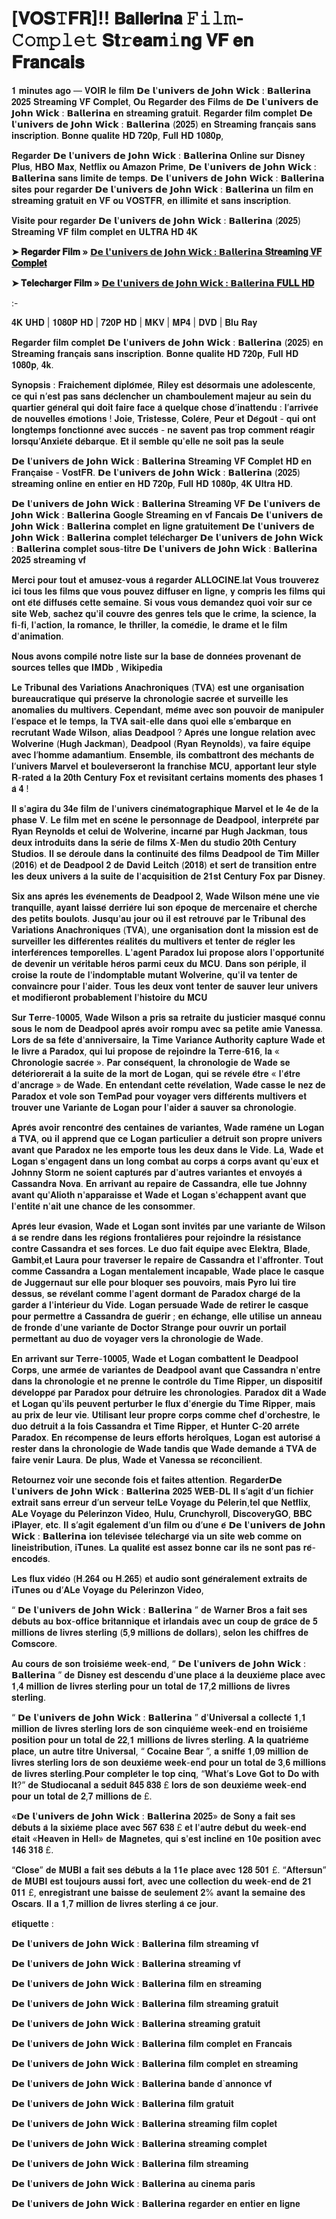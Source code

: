 # [𝐕𝐎𝐒𝚃𝐅𝐑]!! 𝗕𝗮𝗹𝗹𝗲𝗿𝗶𝗻𝗮 𝙵𝚒𝚕𝚖-𝙲𝚘𝚖𝚙𝚕𝚎𝚝 𝐒𝐭𝚛𝐞𝐚𝐦𝚒𝐧𝐠 𝐕𝐅 𝐞𝐧 𝐅𝐫𝐚𝐧𝐜𝐚𝐢𝐬

𝟏 𝐦𝐢𝐧𝐮𝐭𝐞𝐬 𝐚𝐠𝐨 — 𝐕𝐎𝐈𝐑 𝐥𝐞 𝐟𝐢𝐥𝐦 𝗗𝗲 𝗹'𝘂𝗻𝗶𝘃𝗲𝗿𝘀 𝗱𝗲 𝗝𝗼𝗵𝗻 𝗪𝗶𝗰𝗸 : 𝗕𝗮𝗹𝗹𝗲𝗿𝗶𝗻𝗮 𝟐𝟎𝟐𝟓 𝐒𝐭𝐫𝐞𝐚𝐦𝐢𝐧𝐠 𝐕𝐅 𝐂𝐨𝐦𝐩𝐥𝐞𝐭, 𝐎𝐮 𝐑𝐞𝐠𝐚𝐫𝐝𝐞𝐫 𝐝𝐞𝐬 𝐅𝐢𝐥𝐦𝐬 𝐝𝐞 𝗗𝗲 𝗹'𝘂𝗻𝗶𝘃𝗲𝗿𝘀 𝗱𝗲 𝗝𝗼𝗵𝗻 𝗪𝗶𝗰𝗸 : 𝗕𝗮𝗹𝗹𝗲𝗿𝗶𝗻𝗮 𝐞𝐧 𝐬𝐭𝐫𝐞𝐚𝐦𝐢𝐧𝐠 𝐠𝐫𝐚𝐭𝐮𝐢𝐭. 𝐑𝐞𝐠𝐚𝐫𝐝𝐞𝐫 𝐟𝐢𝐥𝐦 𝐜𝐨𝐦𝐩𝐥𝐞𝐭 𝗗𝗲 𝗹'𝘂𝗻𝗶𝘃𝗲𝗿𝘀 𝗱𝗲 𝗝𝗼𝗵𝗻 𝗪𝗶𝗰𝗸 : 𝗕𝗮𝗹𝗹𝗲𝗿𝗶𝗻𝗮 (𝟐𝟎𝟐𝟓) 𝐞𝐧 𝐒𝐭𝐫𝐞𝐚𝐦𝐢𝐧𝐠 𝐟𝐫𝐚𝐧𝐜̧𝐚𝐢𝐬 𝐬𝐚𝐧𝐬 𝐢𝐧𝐬𝐜𝐫𝐢𝐩𝐭𝐢𝐨𝐧. 𝐁𝐨𝐧𝐧𝐞 𝐪𝐮𝐚𝐥𝐢𝐭𝐞 𝐇𝐃 𝟕𝟐𝟎𝐩, 𝐅𝐮𝐥𝐥 𝐇𝐃 𝟏𝟎𝟖𝟎𝐩,

𝐑𝐞𝐠𝐚𝐫𝐝𝐞𝐫 𝗗𝗲 𝗹'𝘂𝗻𝗶𝘃𝗲𝗿𝘀 𝗱𝗲 𝗝𝗼𝗵𝗻 𝗪𝗶𝗰𝗸 : 𝗕𝗮𝗹𝗹𝗲𝗿𝗶𝗻𝗮 𝐎𝐧𝐥𝐢𝐧𝐞 𝐬𝐮𝐫 𝐃𝐢𝐬𝐧𝐞𝐲 𝐏𝐥𝐮𝐬, 𝐇𝐁𝐎 𝐌𝐚𝐱, 𝐍𝐞𝐭𝐟𝐥𝐢𝐱 𝐨𝐮 𝐀𝐦𝐚𝐳𝐨𝐧 𝐏𝐫𝐢𝐦𝐞, 𝗗𝗲 𝗹'𝘂𝗻𝗶𝘃𝗲𝗿𝘀 𝗱𝗲 𝗝𝗼𝗵𝗻 𝗪𝗶𝗰𝗸 : 𝗕𝗮𝗹𝗹𝗲𝗿𝗶𝗻𝗮 𝐬𝐚𝐧𝐬 𝐥𝐢𝐦𝐢𝐭𝐞 𝐝𝐞 𝐭𝐞𝐦𝐩𝐬. 𝗗𝗲 𝗹'𝘂𝗻𝗶𝘃𝗲𝗿𝘀 𝗱𝗲 𝗝𝗼𝗵𝗻 𝗪𝗶𝗰𝗸 : 𝗕𝗮𝗹𝗹𝗲𝗿𝗶𝗻𝗮 𝐬𝐢𝐭𝐞𝐬 𝐩𝐨𝐮𝐫 𝐫𝐞𝐠𝐚𝐫𝐝𝐞𝐫 𝗗𝗲 𝗹'𝘂𝗻𝗶𝘃𝗲𝗿𝘀 𝗱𝗲 𝗝𝗼𝗵𝗻 𝗪𝗶𝗰𝗸 : 𝗕𝗮𝗹𝗹𝗲𝗿𝗶𝗻𝗮 𝐮𝐧 𝐟𝐢𝐥𝐦 𝐞𝐧 𝐬𝐭𝐫𝐞𝐚𝐦𝐢𝐧𝐠 𝐠𝐫𝐚𝐭𝐮𝐢𝐭 𝐞𝐧 𝐕𝐅 𝐨𝐮 𝐕𝐎𝐒𝐓𝐅𝐑, 𝐞𝐧 𝐢𝐥𝐥𝐢𝐦𝐢𝐭𝐞́ 𝐞𝐭 𝐬𝐚𝐧𝐬 𝐢𝐧𝐬𝐜𝐫𝐢𝐩𝐭𝐢𝐨𝐧.

𝐕𝐢𝐬𝐢𝐭𝐞 𝐩𝐨𝐮𝐫 𝐫𝐞𝐠𝐚𝐫𝐝𝐞𝐫 𝗗𝗲 𝗹'𝘂𝗻𝗶𝘃𝗲𝗿𝘀 𝗱𝗲 𝗝𝗼𝗵𝗻 𝗪𝗶𝗰𝗸 : 𝗕𝗮𝗹𝗹𝗲𝗿𝗶𝗻𝗮 (𝟐𝟎𝟐𝟓) 𝐒𝐭𝐫𝐞𝐚𝐦𝐢𝐧𝐠 𝐕𝐅 𝐟𝐢𝐥𝐦 𝐜𝐨𝐦𝐩𝐥𝐞𝐭 𝐞𝐧 𝐔𝐋𝐓𝐑𝐀 𝐇𝐃 𝟒𝐊

**➤ 𝐑𝐞𝐠𝐚𝐫𝐝𝐞𝐫 𝐅𝐢𝐥𝐦 » [𝗗𝗲 𝗹'𝘂𝗻𝗶𝘃𝗲𝗿𝘀 𝗱𝗲 𝗝𝗼𝗵𝗻 𝗪𝗶𝗰𝗸 : 𝗕𝗮𝗹𝗹𝗲𝗿𝗶𝗻𝗮 𝐒𝐭𝐫𝐞𝐚𝐦𝐢𝐧𝐠 𝐕𝐅 𝐂𝐨𝐦𝐩𝐥𝐞𝐭](https://t.co/le2ZtlqHcD)**

**➤ 𝐓𝐞𝐥𝐞𝐜𝐡𝐚𝐫𝐠𝐞𝐫 𝐅𝐢𝐥𝐦 » [𝗗𝗲 𝗹'𝘂𝗻𝗶𝘃𝗲𝗿𝘀 𝗱𝗲 𝗝𝗼𝗵𝗻 𝗪𝗶𝗰𝗸 : 𝗕𝗮𝗹𝗹𝗲𝗿𝗶𝗻𝗮 𝐅𝐔𝐋𝐋 𝐇𝐃](https://t.co/le2ZtlqHcD)**

:-

𝟒𝐊 𝐔𝐇𝐃 | 𝟏𝟎𝟖𝟎𝐏 𝐇𝐃 | 𝟕𝟐𝟎𝐏 𝐇𝐃 | 𝐌𝐊𝐕 | 𝐌𝐏𝟒 | 𝐃𝐕𝐃 | 𝐁𝐥𝐮 𝐑𝐚𝐲

𝐑𝐞𝐠𝐚𝐫𝐝𝐞𝐫 𝐟𝐢𝐥𝐦 𝐜𝐨𝐦𝐩𝐥𝐞𝐭 𝗗𝗲 𝗹'𝘂𝗻𝗶𝘃𝗲𝗿𝘀 𝗱𝗲 𝗝𝗼𝗵𝗻 𝗪𝗶𝗰𝗸 : 𝗕𝗮𝗹𝗹𝗲𝗿𝗶𝗻𝗮 (𝟐𝟎𝟐𝟓) 𝐞𝐧 𝐒𝐭𝐫𝐞𝐚𝐦𝐢𝐧𝐠 𝐟𝐫𝐚𝐧𝐜̧𝐚𝐢𝐬 𝐬𝐚𝐧𝐬 𝐢𝐧𝐬𝐜𝐫𝐢𝐩𝐭𝐢𝐨𝐧. 𝐁𝐨𝐧𝐧𝐞 𝐪𝐮𝐚𝐥𝐢𝐭𝐞 𝐇𝐃 𝟕𝟐𝟎𝐩, 𝐅𝐮𝐥𝐥 𝐇𝐃 𝟏𝟎𝟖𝟎𝐩, 𝟒𝐤.

𝐒𝐲𝐧𝐨𝐩𝐬𝐢𝐬 : 𝐅𝐫𝐚𝐢𝐜𝐡𝐞𝐦𝐞𝐧𝐭 𝐝𝐢𝐩𝐥𝐨̂𝐦𝐞́𝐞, 𝐑𝐢𝐥𝐞𝐲 𝐞𝐬𝐭 𝐝𝐞́𝐬𝐨𝐫𝐦𝐚𝐢𝐬 𝐮𝐧𝐞 𝐚𝐝𝐨𝐥𝐞𝐬𝐜𝐞𝐧𝐭𝐞, 𝐜𝐞 𝐪𝐮𝐢 𝐧’𝐞𝐬𝐭 𝐩𝐚𝐬 𝐬𝐚𝐧𝐬 𝐝𝐞́𝐜𝐥𝐞𝐧𝐜𝐡𝐞𝐫 𝐮𝐧 𝐜𝐡𝐚𝐦𝐛𝐨𝐮𝐥𝐞𝐦𝐞𝐧𝐭 𝐦𝐚𝐣𝐞𝐮𝐫 𝐚𝐮 𝐬𝐞𝐢𝐧 𝐝𝐮 𝐪𝐮𝐚𝐫𝐭𝐢𝐞𝐫 𝐠𝐞́𝐧𝐞́𝐫𝐚𝐥 𝐪𝐮𝐢 𝐝𝐨𝐢𝐭 𝐟𝐚𝐢𝐫𝐞 𝐟𝐚𝐜𝐞 𝐚̀ 𝐪𝐮𝐞𝐥𝐪𝐮𝐞 𝐜𝐡𝐨𝐬𝐞 𝐝’𝐢𝐧𝐚𝐭𝐭𝐞𝐧𝐝𝐮 : 𝐥’𝐚𝐫𝐫𝐢𝐯𝐞́𝐞 𝐝𝐞 𝐧𝐨𝐮𝐯𝐞𝐥𝐥𝐞𝐬 𝐞́𝐦𝐨𝐭𝐢𝐨𝐧𝐬 ! 𝐉𝐨𝐢𝐞, 𝐓𝐫𝐢𝐬𝐭𝐞𝐬𝐬𝐞, 𝐂𝐨𝐥𝐞̀𝐫𝐞, 𝐏𝐞𝐮𝐫 𝐞𝐭 𝐃𝐞́𝐠𝐨𝐮̂𝐭 - 𝐪𝐮𝐢 𝐨𝐧𝐭 𝐥𝐨𝐧𝐠𝐭𝐞𝐦𝐩𝐬 𝐟𝐨𝐧𝐜𝐭𝐢𝐨𝐧𝐧𝐞́ 𝐚𝐯𝐞𝐜 𝐬𝐮𝐜𝐜𝐞̀𝐬 - 𝐧𝐞 𝐬𝐚𝐯𝐞𝐧𝐭 𝐩𝐚𝐬 𝐭𝐫𝐨𝐩 𝐜𝐨𝐦𝐦𝐞𝐧𝐭 𝐫𝐞́𝐚𝐠𝐢𝐫 𝐥𝐨𝐫𝐬𝐪𝐮’𝐀𝐧𝐱𝐢𝐞́𝐭𝐞́ 𝐝𝐞́𝐛𝐚𝐫𝐪𝐮𝐞. 𝐄𝐭 𝐢𝐥 𝐬𝐞𝐦𝐛𝐥𝐞 𝐪𝐮'𝐞𝐥𝐥𝐞 𝐧𝐞 𝐬𝐨𝐢𝐭 𝐩𝐚𝐬 𝐥𝐚 𝐬𝐞𝐮𝐥𝐞

𝗗𝗲 𝗹'𝘂𝗻𝗶𝘃𝗲𝗿𝘀 𝗱𝗲 𝗝𝗼𝗵𝗻 𝗪𝗶𝗰𝗸 : 𝗕𝗮𝗹𝗹𝗲𝗿𝗶𝗻𝗮 𝐒𝐭𝐫𝐞𝐚𝐦𝐢𝐧𝐠 𝐕𝐅 𝐂𝐨𝐦𝐩𝐥𝐞𝐭 𝐇𝐃 𝐞𝐧 𝐅𝐫𝐚𝐧𝐜̧𝐚𝐢𝐬𝐞 - 𝐕𝐨𝐬𝐭𝐅𝐑. 𝗗𝗲 𝗹'𝘂𝗻𝗶𝘃𝗲𝗿𝘀 𝗱𝗲 𝗝𝗼𝗵𝗻 𝗪𝗶𝗰𝗸 : 𝗕𝗮𝗹𝗹𝗲𝗿𝗶𝗻𝗮 (𝟐𝟎𝟐𝟓) 𝐬𝐭𝐫𝐞𝐚𝐦𝐢𝐧𝐠 𝐨𝐧𝐥𝐢𝐧𝐞 𝐞𝐧 𝐞𝐧𝐭𝐢𝐞𝐫 𝐞𝐧 𝐇𝐃 𝟕𝟐𝟎𝐩, 𝐅𝐮𝐥𝐥 𝐇𝐃 𝟏𝟎𝟖𝟎𝐩, 𝟒𝐊 𝐔𝐥𝐭𝐫𝐚 𝐇𝐃.

𝗗𝗲 𝗹'𝘂𝗻𝗶𝘃𝗲𝗿𝘀 𝗱𝗲 𝗝𝗼𝗵𝗻 𝗪𝗶𝗰𝗸 : 𝗕𝗮𝗹𝗹𝗲𝗿𝗶𝗻𝗮 𝐒𝐭𝐫𝐞𝐚𝐦𝐢𝐧𝐠 𝐕𝐅
𝗗𝗲 𝗹'𝘂𝗻𝗶𝘃𝗲𝗿𝘀 𝗱𝗲 𝗝𝗼𝗵𝗻 𝗪𝗶𝗰𝗸 : 𝗕𝗮𝗹𝗹𝗲𝗿𝗶𝗻𝗮 𝐆𝐨𝐨𝐠𝐥𝐞 𝐒𝐭𝐫𝐞𝐚𝐦𝐢𝐧𝐠 𝐞𝐧 𝐯𝐟 𝐅𝐚𝐧𝐜𝐚𝐢𝐬
𝗗𝗲 𝗹'𝘂𝗻𝗶𝘃𝗲𝗿𝘀 𝗱𝗲 𝗝𝗼𝗵𝗻 𝗪𝗶𝗰𝗸 : 𝗕𝗮𝗹𝗹𝗲𝗿𝗶𝗻𝗮 𝐜𝐨𝐦𝐩𝐥𝐞𝐭 𝐞𝐧 𝐥𝐢𝐠𝐧𝐞 𝐠𝐫𝐚𝐭𝐮𝐢𝐭𝐞𝐦𝐞𝐧𝐭
𝗗𝗲 𝗹'𝘂𝗻𝗶𝘃𝗲𝗿𝘀 𝗱𝗲 𝗝𝗼𝗵𝗻 𝗪𝗶𝗰𝗸 : 𝗕𝗮𝗹𝗹𝗲𝗿𝗶𝗻𝗮 𝐜𝐨𝐦𝐩𝐥𝐞𝐭 𝐭𝐞́𝐥𝐞́𝐜𝐡𝐚𝐫𝐠𝐞𝐫
𝗗𝗲 𝗹'𝘂𝗻𝗶𝘃𝗲𝗿𝘀 𝗱𝗲 𝗝𝗼𝗵𝗻 𝗪𝗶𝗰𝗸 : 𝗕𝗮𝗹𝗹𝗲𝗿𝗶𝗻𝗮 𝐜𝐨𝐦𝐩𝐥𝐞𝐭 𝐬𝐨𝐮𝐬-𝐭𝐢𝐭𝐫𝐞
𝗗𝗲 𝗹'𝘂𝗻𝗶𝘃𝗲𝗿𝘀 𝗱𝗲 𝗝𝗼𝗵𝗻 𝗪𝗶𝗰𝗸 : 𝗕𝗮𝗹𝗹𝗲𝗿𝗶𝗻𝗮 𝟐𝟎𝟐𝟓 𝐬𝐭𝐫𝐞𝐚𝐦𝐢𝐧𝐠 𝐯𝐟

𝐌𝐞𝐫𝐜𝐢 𝐩𝐨𝐮𝐫 𝐭𝐨𝐮𝐭 𝐞𝐭 𝐚𝐦𝐮𝐬𝐞𝐳-𝐯𝐨𝐮𝐬 𝐚̀ 𝐫𝐞𝐠𝐚𝐫𝐝𝐞𝐫 𝐀𝐋𝐋𝐎𝐂𝐈𝐍𝐄.𝐥𝐚𝐭
𝐕𝐨𝐮𝐬 𝐭𝐫𝐨𝐮𝐯𝐞𝐫𝐞𝐳 𝐢𝐜𝐢 𝐭𝐨𝐮𝐬 𝐥𝐞𝐬 𝐟𝐢𝐥𝐦𝐬 𝐪𝐮𝐞 𝐯𝐨𝐮𝐬 𝐩𝐨𝐮𝐯𝐞𝐳 𝐝𝐢𝐟𝐟𝐮𝐬𝐞𝐫 𝐞𝐧 𝐥𝐢𝐠𝐧𝐞, 𝐲 𝐜𝐨𝐦𝐩𝐫𝐢𝐬 𝐥𝐞𝐬 𝐟𝐢𝐥𝐦𝐬 𝐪𝐮𝐢 𝐨𝐧𝐭 𝐞́𝐭𝐞́ 𝐝𝐢𝐟𝐟𝐮𝐬𝐞́𝐬 𝐜𝐞𝐭𝐭𝐞 𝐬𝐞𝐦𝐚𝐢𝐧𝐞. 𝐒𝐢 𝐯𝐨𝐮𝐬 𝐯𝐨𝐮𝐬 𝐝𝐞𝐦𝐚𝐧𝐝𝐞𝐳 𝐪𝐮𝐨𝐢 𝐯𝐨𝐢𝐫 𝐬𝐮𝐫 𝐜𝐞 𝐬𝐢𝐭𝐞 𝐖𝐞𝐛, 𝐬𝐚𝐜𝐡𝐞𝐳 𝐪𝐮'𝐢𝐥 𝐜𝐨𝐮𝐯𝐫𝐞 𝐝𝐞𝐬 𝐠𝐞𝐧𝐫𝐞𝐬 𝐭𝐞𝐥𝐬 𝐪𝐮𝐞 𝐥𝐞 𝐜𝐫𝐢𝐦𝐞, 𝐥𝐚 𝐬𝐜𝐢𝐞𝐧𝐜𝐞, 𝐥𝐚 𝐟𝐢-𝐟𝐢, 𝐥'𝐚𝐜𝐭𝐢𝐨𝐧, 𝐥𝐚 𝐫𝐨𝐦𝐚𝐧𝐜𝐞, 𝐥𝐞 𝐭𝐡𝐫𝐢𝐥𝐥𝐞𝐫, 𝐥𝐚 𝐜𝐨𝐦𝐞́𝐝𝐢𝐞, 𝐥𝐞 𝐝𝐫𝐚𝐦𝐞 𝐞𝐭 𝐥𝐞 𝐟𝐢𝐥𝐦 𝐝'𝐚𝐧𝐢𝐦𝐚𝐭𝐢𝐨𝐧.

𝐍𝐨𝐮𝐬 𝐚𝐯𝐨𝐧𝐬 𝐜𝐨𝐦𝐩𝐢𝐥𝐞́ 𝐧𝐨𝐭𝐫𝐞 𝐥𝐢𝐬𝐭𝐞 𝐬𝐮𝐫 𝐥𝐚 𝐛𝐚𝐬𝐞 𝐝𝐞 𝐝𝐨𝐧𝐧𝐞́𝐞𝐬 𝐩𝐫𝐨𝐯𝐞𝐧𝐚𝐧𝐭 𝐝𝐞 𝐬𝐨𝐮𝐫𝐜𝐞𝐬 𝐭𝐞𝐥𝐥𝐞𝐬 𝐪𝐮𝐞 𝐈𝐌𝐃𝐛 , 𝐖𝐢𝐤𝐢𝐩𝐞𝐝𝐢𝐚

𝐋𝐞 𝐓𝐫𝐢𝐛𝐮𝐧𝐚𝐥 𝐝𝐞𝐬 𝐕𝐚𝐫𝐢𝐚𝐭𝐢𝐨𝐧𝐬 𝐀𝐧𝐚𝐜𝐡𝐫𝐨𝐧𝐢𝐪𝐮𝐞𝐬 (𝐓𝐕𝐀) 𝐞𝐬𝐭 𝐮𝐧𝐞 𝐨𝐫𝐠𝐚𝐧𝐢𝐬𝐚𝐭𝐢𝐨𝐧 𝐛𝐮𝐫𝐞𝐚𝐮𝐜𝐫𝐚𝐭𝐢𝐪𝐮𝐞 𝐪𝐮𝐢 𝐩𝐫𝐞́𝐬𝐞𝐫𝐯𝐞 𝐥𝐚 𝐜𝐡𝐫𝐨𝐧𝐨𝐥𝐨𝐠𝐢𝐞 𝐬𝐚𝐜𝐫𝐞́𝐞 𝐞𝐭 𝐬𝐮𝐫𝐯𝐞𝐢𝐥𝐥𝐞 𝐥𝐞𝐬 𝐚𝐧𝐨𝐦𝐚𝐥𝐢𝐞𝐬 𝐝𝐮 𝐦𝐮𝐥𝐭𝐢𝐯𝐞𝐫𝐬. 𝐂𝐞𝐩𝐞𝐧𝐝𝐚𝐧𝐭, 𝐦𝐞̂𝐦𝐞 𝐚𝐯𝐞𝐜 𝐬𝐨𝐧 𝐩𝐨𝐮𝐯𝐨𝐢𝐫 𝐝𝐞 𝐦𝐚𝐧𝐢𝐩𝐮𝐥𝐞𝐫 𝐥’𝐞𝐬𝐩𝐚𝐜𝐞 𝐞𝐭 𝐥𝐞 𝐭𝐞𝐦𝐩𝐬, 𝐥𝐚 𝐓𝐕𝐀 𝐬𝐚𝐢𝐭-𝐞𝐥𝐥𝐞 𝐝𝐚𝐧𝐬 𝐪𝐮𝐨𝐢 𝐞𝐥𝐥𝐞 𝐬’𝐞𝐦𝐛𝐚𝐫𝐪𝐮𝐞 𝐞𝐧 𝐫𝐞𝐜𝐫𝐮𝐭𝐚𝐧𝐭 𝐖𝐚𝐝𝐞 𝐖𝐢𝐥𝐬𝐨𝐧, 𝐚𝐥𝐢𝐚𝐬 𝐃𝐞𝐚𝐝𝐩𝐨𝐨𝐥 ? 𝐀𝐩𝐫𝐞̀𝐬 𝐮𝐧𝐞 𝐥𝐨𝐧𝐠𝐮𝐞 𝐫𝐞𝐥𝐚𝐭𝐢𝐨𝐧 𝐚𝐯𝐞𝐜 𝐖𝐨𝐥𝐯𝐞𝐫𝐢𝐧𝐞 (𝐇𝐮𝐠𝐡 𝐉𝐚𝐜𝐤𝐦𝐚𝐧), 𝐃𝐞𝐚𝐝𝐩𝐨𝐨𝐥 (𝐑𝐲𝐚𝐧 𝐑𝐞𝐲𝐧𝐨𝐥𝐝𝐬), 𝐯𝐚 𝐟𝐚𝐢𝐫𝐞 𝐞́𝐪𝐮𝐢𝐩𝐞 𝐚𝐯𝐞𝐜 𝐥’𝐡𝐨𝐦𝐦𝐞 𝐚𝐝𝐚𝐦𝐚𝐧𝐭𝐢𝐮𝐦. 𝐄𝐧𝐬𝐞𝐦𝐛𝐥𝐞, 𝐢𝐥𝐬 𝐜𝐨𝐦𝐛𝐚𝐭𝐭𝐫𝐨𝐧𝐭 𝐝𝐞𝐬 𝐦𝐞́𝐜𝐡𝐚𝐧𝐭𝐬 𝐝𝐞 𝐥’𝐮𝐧𝐢𝐯𝐞𝐫𝐬 𝐌𝐚𝐫𝐯𝐞𝐥 𝐞𝐭 𝐛𝐨𝐮𝐥𝐞𝐯𝐞𝐫𝐬𝐞𝐫𝐨𝐧𝐭 𝐥𝐚 𝐟𝐫𝐚𝐧𝐜𝐡𝐢𝐬𝐞 𝐌𝐂𝐔, 𝐚𝐩𝐩𝐨𝐫𝐭𝐚𝐧𝐭 𝐥𝐞𝐮𝐫 𝐬𝐭𝐲𝐥𝐞 𝐑-𝐫𝐚𝐭𝐞𝐝 𝐚̀ 𝐥𝐚 𝟐𝟎𝐭𝐡 𝐂𝐞𝐧𝐭𝐮𝐫𝐲 𝐅𝐨𝐱 𝐞𝐭 𝐫𝐞𝐯𝐢𝐬𝐢𝐭𝐚𝐧𝐭 𝐜𝐞𝐫𝐭𝐚𝐢𝐧𝐬 𝐦𝐨𝐦𝐞𝐧𝐭𝐬 𝐝𝐞𝐬 𝐩𝐡𝐚𝐬𝐞𝐬 𝟏 𝐚̀ 𝟒 !

𝐈𝐥 𝐬'𝐚𝐠𝐢𝐫𝐚 𝐝𝐮 𝟑𝟒𝐞 𝐟𝐢𝐥𝐦 𝐝𝐞 𝐥'𝐮𝐧𝐢𝐯𝐞𝐫𝐬 𝐜𝐢𝐧𝐞́𝐦𝐚𝐭𝐨𝐠𝐫𝐚𝐩𝐡𝐢𝐪𝐮𝐞 𝐌𝐚𝐫𝐯𝐞𝐥 𝐞𝐭 𝐥𝐞 𝟒𝐞 𝐝𝐞 𝐥𝐚 𝐩𝐡𝐚𝐬𝐞 𝐕. 𝐋𝐞 𝐟𝐢𝐥𝐦 𝐦𝐞𝐭 𝐞𝐧 𝐬𝐜𝐞̀𝐧𝐞 𝐥𝐞 𝐩𝐞𝐫𝐬𝐨𝐧𝐧𝐚𝐠𝐞 𝐝𝐞 𝐃𝐞𝐚𝐝𝐩𝐨𝐨𝐥, 𝐢𝐧𝐭𝐞𝐫𝐩𝐫𝐞́𝐭𝐞́ 𝐩𝐚𝐫 𝐑𝐲𝐚𝐧 𝐑𝐞𝐲𝐧𝐨𝐥𝐝𝐬 𝐞𝐭 𝐜𝐞𝐥𝐮𝐢 𝐝𝐞 𝐖𝐨𝐥𝐯𝐞𝐫𝐢𝐧𝐞, 𝐢𝐧𝐜𝐚𝐫𝐧𝐞́ 𝐩𝐚𝐫 𝐇𝐮𝐠𝐡 𝐉𝐚𝐜𝐤𝐦𝐚𝐧, 𝐭𝐨𝐮𝐬 𝐝𝐞𝐮𝐱 𝐢𝐧𝐭𝐫𝐨𝐝𝐮𝐢𝐭𝐬 𝐝𝐚𝐧𝐬 𝐥𝐚 𝐬𝐞́𝐫𝐢𝐞 𝐝𝐞 𝐟𝐢𝐥𝐦𝐬 𝐗-𝐌𝐞𝐧 𝐝𝐮 𝐬𝐭𝐮𝐝𝐢𝐨 𝟐𝟎𝐭𝐡 𝐂𝐞𝐧𝐭𝐮𝐫𝐲 𝐒𝐭𝐮𝐝𝐢𝐨𝐬. 𝐈𝐥 𝐬𝐞 𝐝𝐞́𝐫𝐨𝐮𝐥𝐞 𝐝𝐚𝐧𝐬 𝐥𝐚 𝐜𝐨𝐧𝐭𝐢𝐧𝐮𝐢𝐭𝐞́ 𝐝𝐞𝐬 𝐟𝐢𝐥𝐦𝐬 𝐃𝐞𝐚𝐝𝐩𝐨𝐨𝐥 𝐝𝐞 𝐓𝐢𝐦 𝐌𝐢𝐥𝐥𝐞𝐫 (𝟐𝟎𝟏𝟔) 𝐞𝐭 𝐝𝐞 𝐃𝐞𝐚𝐝𝐩𝐨𝐨𝐥 𝟐 𝐝𝐞 𝐃𝐚𝐯𝐢𝐝 𝐋𝐞𝐢𝐭𝐜𝐡 (𝟐𝟎𝟏𝟖) 𝐞𝐭 𝐬𝐞𝐫𝐭 𝐝𝐞 𝐭𝐫𝐚𝐧𝐬𝐢𝐭𝐢𝐨𝐧 𝐞𝐧𝐭𝐫𝐞 𝐥𝐞𝐬 𝐝𝐞𝐮𝐱 𝐮𝐧𝐢𝐯𝐞𝐫𝐬 𝐚̀ 𝐥𝐚 𝐬𝐮𝐢𝐭𝐞 𝐝𝐞 𝐥'𝐚𝐜𝐪𝐮𝐢𝐬𝐢𝐭𝐢𝐨𝐧 𝐝𝐞 𝟐𝟏𝐬𝐭 𝐂𝐞𝐧𝐭𝐮𝐫𝐲 𝐅𝐨𝐱 𝐩𝐚𝐫 𝐃𝐢𝐬𝐧𝐞𝐲.

𝐒𝐢𝐱 𝐚𝐧𝐬 𝐚𝐩𝐫𝐞̀𝐬 𝐥𝐞𝐬 𝐞́𝐯𝐞́𝐧𝐞𝐦𝐞𝐧𝐭𝐬 𝐝𝐞 𝐃𝐞𝐚𝐝𝐩𝐨𝐨𝐥 𝟐, 𝐖𝐚𝐝𝐞 𝐖𝐢𝐥𝐬𝐨𝐧 𝐦𝐞̀𝐧𝐞 𝐮𝐧𝐞 𝐯𝐢𝐞 𝐭𝐫𝐚𝐧𝐪𝐮𝐢𝐥𝐥𝐞, 𝐚𝐲𝐚𝐧𝐭 𝐥𝐚𝐢𝐬𝐬𝐞́ 𝐝𝐞𝐫𝐫𝐢𝐞̀𝐫𝐞 𝐥𝐮𝐢 𝐬𝐨𝐧 𝐞́𝐩𝐨𝐪𝐮𝐞 𝐝𝐞 𝐦𝐞𝐫𝐜𝐞𝐧𝐚𝐢𝐫𝐞 𝐞𝐭 𝐜𝐡𝐞𝐫𝐜𝐡𝐞 𝐝𝐞𝐬 𝐩𝐞𝐭𝐢𝐭𝐬 𝐛𝐨𝐮𝐥𝐨𝐭𝐬. 𝐉𝐮𝐬𝐪𝐮'𝐚𝐮 𝐣𝐨𝐮𝐫 𝐨𝐮̀ 𝐢𝐥 𝐞𝐬𝐭 𝐫𝐞𝐭𝐫𝐨𝐮𝐯𝐞́ 𝐩𝐚𝐫 𝐥𝐞 𝐓𝐫𝐢𝐛𝐮𝐧𝐚𝐥 𝐝𝐞𝐬 𝐕𝐚𝐫𝐢𝐚𝐭𝐢𝐨𝐧𝐬 𝐀𝐧𝐚𝐜𝐡𝐫𝐨𝐧𝐢𝐪𝐮𝐞𝐬 (𝐓𝐕𝐀), 𝐮𝐧𝐞 𝐨𝐫𝐠𝐚𝐧𝐢𝐬𝐚𝐭𝐢𝐨𝐧 𝐝𝐨𝐧𝐭 𝐥𝐚 𝐦𝐢𝐬𝐬𝐢𝐨𝐧 𝐞𝐬𝐭 𝐝𝐞 𝐬𝐮𝐫𝐯𝐞𝐢𝐥𝐥𝐞𝐫 𝐥𝐞𝐬 𝐝𝐢𝐟𝐟𝐞́𝐫𝐞𝐧𝐭𝐞𝐬 𝐫𝐞́𝐚𝐥𝐢𝐭𝐞́𝐬 𝐝𝐮 𝐦𝐮𝐥𝐭𝐢𝐯𝐞𝐫𝐬 𝐞𝐭 𝐭𝐞𝐧𝐭𝐞𝐫 𝐝𝐞 𝐫𝐞́𝐠𝐥𝐞𝐫 𝐥𝐞𝐬 𝐢𝐧𝐭𝐞𝐫𝐟𝐞́𝐫𝐞𝐧𝐜𝐞𝐬 𝐭𝐞𝐦𝐩𝐨𝐫𝐞𝐥𝐥𝐞𝐬. 𝐋'𝐚𝐠𝐞𝐧𝐭 𝐏𝐚𝐫𝐚𝐝𝐨𝐱 𝐥𝐮𝐢 𝐩𝐫𝐨𝐩𝐨𝐬𝐞 𝐚𝐥𝐨𝐫𝐬 𝐥'𝐨𝐩𝐩𝐨𝐫𝐭𝐮𝐧𝐢𝐭𝐞́ 𝐝𝐞 𝐝𝐞𝐯𝐞𝐧𝐢𝐫 𝐮𝐧 𝐯𝐞́𝐫𝐢𝐭𝐚𝐛𝐥𝐞 𝐡𝐞́𝐫𝐨𝐬 𝐩𝐚𝐫𝐦𝐢 𝐜𝐞𝐮𝐱 𝐝𝐮 𝐌𝐂𝐔. 𝐃𝐚𝐧𝐬 𝐬𝐨𝐧 𝐩𝐞́𝐫𝐢𝐩𝐥𝐞, 𝐢𝐥 𝐜𝐫𝐨𝐢𝐬𝐞 𝐥𝐚 𝐫𝐨𝐮𝐭𝐞 𝐝𝐞 𝐥'𝐢𝐧𝐝𝐨𝐦𝐩𝐭𝐚𝐛𝐥𝐞 𝐦𝐮𝐭𝐚𝐧𝐭 𝐖𝐨𝐥𝐯𝐞𝐫𝐢𝐧𝐞, 𝐪𝐮'𝐢𝐥 𝐯𝐚 𝐭𝐞𝐧𝐭𝐞𝐫 𝐝𝐞 𝐜𝐨𝐧𝐯𝐚𝐢𝐧𝐜𝐫𝐞 𝐩𝐨𝐮𝐫 𝐥'𝐚𝐢𝐝𝐞𝐫. 𝐓𝐨𝐮𝐬 𝐥𝐞𝐬 𝐝𝐞𝐮𝐱 𝐯𝐨𝐧𝐭 𝐭𝐞𝐧𝐭𝐞𝐫 𝐝𝐞 𝐬𝐚𝐮𝐯𝐞𝐫 𝐥𝐞𝐮𝐫 𝐮𝐧𝐢𝐯𝐞𝐫𝐬 𝐞𝐭 𝐦𝐨𝐝𝐢𝐟𝐢𝐞𝐫𝐨𝐧𝐭 𝐩𝐫𝐨𝐛𝐚𝐛𝐥𝐞𝐦𝐞𝐧𝐭 𝐥'𝐡𝐢𝐬𝐭𝐨𝐢𝐫𝐞 𝐝𝐮 𝐌𝐂𝐔

𝐒𝐮𝐫 𝐓𝐞𝐫𝐫𝐞-𝟏𝟎𝟎𝟎𝟓, 𝐖𝐚𝐝𝐞 𝐖𝐢𝐥𝐬𝐨𝐧 𝐚 𝐩𝐫𝐢𝐬 𝐬𝐚 𝐫𝐞𝐭𝐫𝐚𝐢𝐭𝐞 𝐝𝐮 𝐣𝐮𝐬𝐭𝐢𝐜𝐢𝐞𝐫 𝐦𝐚𝐬𝐪𝐮𝐞́ 𝐜𝐨𝐧𝐧𝐮 𝐬𝐨𝐮𝐬 𝐥𝐞 𝐧𝐨𝐦 𝐝𝐞 𝐃𝐞𝐚𝐝𝐩𝐨𝐨𝐥 𝐚𝐩𝐫𝐞̀𝐬 𝐚𝐯𝐨𝐢𝐫 𝐫𝐨𝐦𝐩𝐮 𝐚𝐯𝐞𝐜 𝐬𝐚 𝐩𝐞𝐭𝐢𝐭𝐞 𝐚𝐦𝐢𝐞 𝐕𝐚𝐧𝐞𝐬𝐬𝐚. 𝐋𝐨𝐫𝐬 𝐝𝐞 𝐬𝐚 𝐟𝐞̂𝐭𝐞 𝐝'𝐚𝐧𝐧𝐢𝐯𝐞𝐫𝐬𝐚𝐢𝐫𝐞, 𝐥𝐚 𝐓𝐢𝐦𝐞 𝐕𝐚𝐫𝐢𝐚𝐧𝐜𝐞 𝐀𝐮𝐭𝐡𝐨𝐫𝐢𝐭𝐲 𝐜𝐚𝐩𝐭𝐮𝐫𝐞 𝐖𝐚𝐝𝐞 𝐞𝐭 𝐥𝐞 𝐥𝐢𝐯𝐫𝐞 𝐚̀ 𝐏𝐚𝐫𝐚𝐝𝐨𝐱, 𝐪𝐮𝐢 𝐥𝐮𝐢 𝐩𝐫𝐨𝐩𝐨𝐬𝐞 𝐝𝐞 𝐫𝐞𝐣𝐨𝐢𝐧𝐝𝐫𝐞 𝐥𝐚 𝐓𝐞𝐫𝐫𝐞-𝟔𝟏𝟔, 𝐥𝐚 « 𝐂𝐡𝐫𝐨𝐧𝐨𝐥𝐨𝐠𝐢𝐞 𝐬𝐚𝐜𝐫𝐞́𝐞 ». 𝐏𝐚𝐫 𝐜𝐨𝐧𝐬𝐞́𝐪𝐮𝐞𝐧𝐭, 𝐥𝐚 𝐜𝐡𝐫𝐨𝐧𝐨𝐥𝐨𝐠𝐢𝐞 𝐝𝐞 𝐖𝐚𝐝𝐞 𝐬𝐞 𝐝𝐞́𝐭𝐞́𝐫𝐢𝐨𝐫𝐞𝐫𝐚𝐢𝐭 𝐚̀ 𝐥𝐚 𝐬𝐮𝐢𝐭𝐞 𝐝𝐞 𝐥𝐚 𝐦𝐨𝐫𝐭 𝐝𝐞 𝐋𝐨𝐠𝐚𝐧, 𝐪𝐮𝐢 𝐬𝐞 𝐫𝐞́𝐯𝐞̀𝐥𝐞 𝐞̂𝐭𝐫𝐞 « 𝐥'𝐞̂𝐭𝐫𝐞 𝐝'𝐚𝐧𝐜𝐫𝐚𝐠𝐞 » 𝐝𝐞 𝐖𝐚𝐝𝐞. 𝐄𝐧 𝐞𝐧𝐭𝐞𝐧𝐝𝐚𝐧𝐭 𝐜𝐞𝐭𝐭𝐞 𝐫𝐞́𝐯𝐞́𝐥𝐚𝐭𝐢𝐨𝐧, 𝐖𝐚𝐝𝐞 𝐜𝐚𝐬𝐬𝐞 𝐥𝐞 𝐧𝐞𝐳 𝐝𝐞 𝐏𝐚𝐫𝐚𝐝𝐨𝐱 𝐞𝐭 𝐯𝐨𝐥𝐞 𝐬𝐨𝐧 𝐓𝐞𝐦𝐏𝐚𝐝 𝐩𝐨𝐮𝐫 𝐯𝐨𝐲𝐚𝐠𝐞𝐫 𝐯𝐞𝐫𝐬 𝐝𝐢𝐟𝐟𝐞́𝐫𝐞𝐧𝐭𝐬 𝐦𝐮𝐥𝐭𝐢𝐯𝐞𝐫𝐬 𝐞𝐭 𝐭𝐫𝐨𝐮𝐯𝐞𝐫 𝐮𝐧𝐞 𝐕𝐚𝐫𝐢𝐚𝐧𝐭𝐞 𝐝𝐞 𝐋𝐨𝐠𝐚𝐧 𝐩𝐨𝐮𝐫 𝐥'𝐚𝐢𝐝𝐞𝐫 𝐚̀ 𝐬𝐚𝐮𝐯𝐞𝐫 𝐬𝐚 𝐜𝐡𝐫𝐨𝐧𝐨𝐥𝐨𝐠𝐢𝐞.

𝐀𝐩𝐫𝐞̀𝐬 𝐚𝐯𝐨𝐢𝐫 𝐫𝐞𝐧𝐜𝐨𝐧𝐭𝐫𝐞́ 𝐝𝐞𝐬 𝐜𝐞𝐧𝐭𝐚𝐢𝐧𝐞𝐬 𝐝𝐞 𝐯𝐚𝐫𝐢𝐚𝐧𝐭𝐞𝐬, 𝐖𝐚𝐝𝐞 𝐫𝐚𝐦𝐞̀𝐧𝐞 𝐮𝐧 𝐋𝐨𝐠𝐚𝐧 𝐚̀ 𝐓𝐕𝐀, 𝐨𝐮̀ 𝐢𝐥 𝐚𝐩𝐩𝐫𝐞𝐧𝐝 𝐪𝐮𝐞 𝐜𝐞 𝐋𝐨𝐠𝐚𝐧 𝐩𝐚𝐫𝐭𝐢𝐜𝐮𝐥𝐢𝐞𝐫 𝐚 𝐝𝐞́𝐭𝐫𝐮𝐢𝐭 𝐬𝐨𝐧 𝐩𝐫𝐨𝐩𝐫𝐞 𝐮𝐧𝐢𝐯𝐞𝐫𝐬 𝐚𝐯𝐚𝐧𝐭 𝐪𝐮𝐞 𝐏𝐚𝐫𝐚𝐝𝐨𝐱 𝐧𝐞 𝐥𝐞𝐬 𝐞𝐦𝐩𝐨𝐫𝐭𝐞 𝐭𝐨𝐮𝐬 𝐥𝐞𝐬 𝐝𝐞𝐮𝐱 𝐝𝐚𝐧𝐬 𝐥𝐞 𝐕𝐢𝐝𝐞. 𝐋𝐚̀, 𝐖𝐚𝐝𝐞 𝐞𝐭 𝐋𝐨𝐠𝐚𝐧 𝐬'𝐞𝐧𝐠𝐚𝐠𝐞𝐧𝐭 𝐝𝐚𝐧𝐬 𝐮𝐧 𝐥𝐨𝐧𝐠 𝐜𝐨𝐦𝐛𝐚𝐭 𝐚𝐮 𝐜𝐨𝐫𝐩𝐬 𝐚̀ 𝐜𝐨𝐫𝐩𝐬 𝐚𝐯𝐚𝐧𝐭 𝐪𝐮'𝐞𝐮𝐱 𝐞𝐭 𝐉𝐨𝐡𝐧𝐧𝐲 𝐒𝐭𝐨𝐫𝐦 𝐧𝐞 𝐬𝐨𝐢𝐞𝐧𝐭 𝐜𝐚𝐩𝐭𝐮𝐫𝐞́𝐬 𝐩𝐚𝐫 𝐝'𝐚𝐮𝐭𝐫𝐞𝐬 𝐯𝐚𝐫𝐢𝐚𝐧𝐭𝐞𝐬 𝐞𝐭 𝐞𝐧𝐯𝐨𝐲𝐞́𝐬 𝐚̀ 𝐂𝐚𝐬𝐬𝐚𝐧𝐝𝐫𝐚 𝐍𝐨𝐯𝐚. 𝐄𝐧 𝐚𝐫𝐫𝐢𝐯𝐚𝐧𝐭 𝐚𝐮 𝐫𝐞𝐩𝐚𝐢𝐫𝐞 𝐝𝐞 𝐂𝐚𝐬𝐬𝐚𝐧𝐝𝐫𝐚, 𝐞𝐥𝐥𝐞 𝐭𝐮𝐞 𝐉𝐨𝐡𝐧𝐧𝐲 𝐚𝐯𝐚𝐧𝐭 𝐪𝐮'𝐀𝐥𝐢𝐨𝐭𝐡 𝐧'𝐚𝐩𝐩𝐚𝐫𝐚𝐢𝐬𝐬𝐞 𝐞𝐭 𝐖𝐚𝐝𝐞 𝐞𝐭 𝐋𝐨𝐠𝐚𝐧 𝐬'𝐞́𝐜𝐡𝐚𝐩𝐩𝐞𝐧𝐭 𝐚𝐯𝐚𝐧𝐭 𝐪𝐮𝐞 𝐥'𝐞𝐧𝐭𝐢𝐭𝐞́ 𝐧'𝐚𝐢𝐭 𝐮𝐧𝐞 𝐜𝐡𝐚𝐧𝐜𝐞 𝐝𝐞 𝐥𝐞𝐬 𝐜𝐨𝐧𝐬𝐨𝐦𝐦𝐞𝐫.

𝐀𝐩𝐫𝐞̀𝐬 𝐥𝐞𝐮𝐫 𝐞́𝐯𝐚𝐬𝐢𝐨𝐧, 𝐖𝐚𝐝𝐞 𝐞𝐭 𝐋𝐨𝐠𝐚𝐧 𝐬𝐨𝐧𝐭 𝐢𝐧𝐯𝐢𝐭𝐞́𝐬 𝐩𝐚𝐫 𝐮𝐧𝐞 𝐯𝐚𝐫𝐢𝐚𝐧𝐭𝐞 𝐝𝐞 𝐖𝐢𝐥𝐬𝐨𝐧 𝐚̀ 𝐬𝐞 𝐫𝐞𝐧𝐝𝐫𝐞 𝐝𝐚𝐧𝐬 𝐥𝐞𝐬 𝐫𝐞́𝐠𝐢𝐨𝐧𝐬 𝐟𝐫𝐨𝐧𝐭𝐚𝐥𝐢𝐞̀𝐫𝐞𝐬 𝐩𝐨𝐮𝐫 𝐫𝐞𝐣𝐨𝐢𝐧𝐝𝐫𝐞 𝐥𝐚 𝐫𝐞́𝐬𝐢𝐬𝐭𝐚𝐧𝐜𝐞 𝐜𝐨𝐧𝐭𝐫𝐞 𝐂𝐚𝐬𝐬𝐚𝐧𝐝𝐫𝐚 𝐞𝐭 𝐬𝐞𝐬 𝐟𝐨𝐫𝐜𝐞𝐬. 𝐋𝐞 𝐝𝐮𝐨 𝐟𝐚𝐢𝐭 𝐞́𝐪𝐮𝐢𝐩𝐞 𝐚𝐯𝐞𝐜 𝐄𝐥𝐞𝐤𝐭𝐫𝐚, 𝐁𝐥𝐚𝐝𝐞, 𝐆𝐚𝐦𝐛𝐢𝐭,𝐞𝐭 𝐋𝐚𝐮𝐫𝐚 𝐩𝐨𝐮𝐫 𝐭𝐫𝐚𝐯𝐞𝐫𝐬𝐞𝐫 𝐥𝐞 𝐫𝐞𝐩𝐚𝐢𝐫𝐞 𝐝𝐞 𝐂𝐚𝐬𝐬𝐚𝐧𝐝𝐫𝐚 𝐞𝐭 𝐥'𝐚𝐟𝐟𝐫𝐨𝐧𝐭𝐞𝐫. 𝐓𝐨𝐮𝐭 𝐜𝐨𝐦𝐦𝐞 𝐂𝐚𝐬𝐬𝐚𝐧𝐝𝐫𝐚 𝐚 𝐋𝐨𝐠𝐚𝐧 𝐦𝐞𝐧𝐭𝐚𝐥𝐞𝐦𝐞𝐧𝐭 𝐢𝐧𝐜𝐚𝐩𝐚𝐛𝐥𝐞, 𝐖𝐚𝐝𝐞 𝐩𝐥𝐚𝐜𝐞 𝐥𝐞 𝐜𝐚𝐬𝐪𝐮𝐞 𝐝𝐞 𝐉𝐮𝐠𝐠𝐞𝐫𝐧𝐚𝐮𝐭 𝐬𝐮𝐫 𝐞𝐥𝐥𝐞 𝐩𝐨𝐮𝐫 𝐛𝐥𝐨𝐪𝐮𝐞𝐫 𝐬𝐞𝐬 𝐩𝐨𝐮𝐯𝐨𝐢𝐫𝐬, 𝐦𝐚𝐢𝐬 𝐏𝐲𝐫𝐨 𝐥𝐮𝐢 𝐭𝐢𝐫𝐞 𝐝𝐞𝐬𝐬𝐮𝐬, 𝐬𝐞 𝐫𝐞́𝐯𝐞́𝐥𝐚𝐧𝐭 𝐜𝐨𝐦𝐦𝐞 𝐥'𝐚𝐠𝐞𝐧𝐭 𝐝𝐨𝐫𝐦𝐚𝐧𝐭 𝐝𝐞 𝐏𝐚𝐫𝐚𝐝𝐨𝐱 𝐜𝐡𝐚𝐫𝐠𝐞́ 𝐝𝐞 𝐥𝐚 𝐠𝐚𝐫𝐝𝐞𝐫 𝐚̀ 𝐥'𝐢𝐧𝐭𝐞́𝐫𝐢𝐞𝐮𝐫 𝐝𝐮 𝐕𝐢𝐝𝐞. 𝐋𝐨𝐠𝐚𝐧 𝐩𝐞𝐫𝐬𝐮𝐚𝐝𝐞 𝐖𝐚𝐝𝐞 𝐝𝐞 𝐫𝐞𝐭𝐢𝐫𝐞𝐫 𝐥𝐞 𝐜𝐚𝐬𝐪𝐮𝐞 𝐩𝐨𝐮𝐫 𝐩𝐞𝐫𝐦𝐞𝐭𝐭𝐫𝐞 𝐚̀ 𝐂𝐚𝐬𝐬𝐚𝐧𝐝𝐫𝐚 𝐝𝐞 𝐠𝐮𝐞́𝐫𝐢𝐫 ; 𝐞𝐧 𝐞́𝐜𝐡𝐚𝐧𝐠𝐞, 𝐞𝐥𝐥𝐞 𝐮𝐭𝐢𝐥𝐢𝐬𝐞 𝐮𝐧 𝐚𝐧𝐧𝐞𝐚𝐮 𝐝𝐞 𝐟𝐫𝐨𝐧𝐝𝐞 𝐝'𝐮𝐧𝐞 𝐯𝐚𝐫𝐢𝐚𝐧𝐭𝐞 𝐝𝐞 𝐃𝐨𝐜𝐭𝐨𝐫 𝐒𝐭𝐫𝐚𝐧𝐠𝐞 𝐩𝐨𝐮𝐫 𝐨𝐮𝐯𝐫𝐢𝐫 𝐮𝐧 𝐩𝐨𝐫𝐭𝐚𝐢𝐥 𝐩𝐞𝐫𝐦𝐞𝐭𝐭𝐚𝐧𝐭 𝐚𝐮 𝐝𝐮𝐨 𝐝𝐞 𝐯𝐨𝐲𝐚𝐠𝐞𝐫 𝐯𝐞𝐫𝐬 𝐥𝐚 𝐜𝐡𝐫𝐨𝐧𝐨𝐥𝐨𝐠𝐢𝐞 𝐝𝐞 𝐖𝐚𝐝𝐞.

𝐄𝐧 𝐚𝐫𝐫𝐢𝐯𝐚𝐧𝐭 𝐬𝐮𝐫 𝐓𝐞𝐫𝐫𝐞-𝟏𝟎𝟎𝟎𝟓, 𝐖𝐚𝐝𝐞 𝐞𝐭 𝐋𝐨𝐠𝐚𝐧 𝐜𝐨𝐦𝐛𝐚𝐭𝐭𝐞𝐧𝐭 𝐥𝐞 𝐃𝐞𝐚𝐝𝐩𝐨𝐨𝐥 𝐂𝐨𝐫𝐩𝐬, 𝐮𝐧𝐞 𝐚𝐫𝐦𝐞́𝐞 𝐝𝐞 𝐯𝐚𝐫𝐢𝐚𝐧𝐭𝐞𝐬 𝐝𝐞 𝐃𝐞𝐚𝐝𝐩𝐨𝐨𝐥 𝐚𝐯𝐚𝐧𝐭 𝐪𝐮𝐞 𝐂𝐚𝐬𝐬𝐚𝐧𝐝𝐫𝐚 𝐧'𝐞𝐧𝐭𝐫𝐞 𝐝𝐚𝐧𝐬 𝐥𝐚 𝐜𝐡𝐫𝐨𝐧𝐨𝐥𝐨𝐠𝐢𝐞 𝐞𝐭 𝐧𝐞 𝐩𝐫𝐞𝐧𝐧𝐞 𝐥𝐞 𝐜𝐨𝐧𝐭𝐫𝐨̂𝐥𝐞 𝐝𝐮 𝐓𝐢𝐦𝐞 𝐑𝐢𝐩𝐩𝐞𝐫, 𝐮𝐧 𝐝𝐢𝐬𝐩𝐨𝐬𝐢𝐭𝐢𝐟 𝐝𝐞́𝐯𝐞𝐥𝐨𝐩𝐩𝐞́ 𝐩𝐚𝐫 𝐏𝐚𝐫𝐚𝐝𝐨𝐱 𝐩𝐨𝐮𝐫 𝐝𝐞́𝐭𝐫𝐮𝐢𝐫𝐞 𝐥𝐞𝐬 𝐜𝐡𝐫𝐨𝐧𝐨𝐥𝐨𝐠𝐢𝐞𝐬. 𝐏𝐚𝐫𝐚𝐝𝐨𝐱 𝐝𝐢𝐭 𝐚̀ 𝐖𝐚𝐝𝐞 𝐞𝐭 𝐋𝐨𝐠𝐚𝐧 𝐪𝐮'𝐢𝐥𝐬 𝐩𝐞𝐮𝐯𝐞𝐧𝐭 𝐩𝐞𝐫𝐭𝐮𝐫𝐛𝐞𝐫 𝐥𝐞 𝐟𝐥𝐮𝐱 𝐝'𝐞́𝐧𝐞𝐫𝐠𝐢𝐞 𝐝𝐮 𝐓𝐢𝐦𝐞 𝐑𝐢𝐩𝐩𝐞𝐫, 𝐦𝐚𝐢𝐬 𝐚𝐮 𝐩𝐫𝐢𝐱 𝐝𝐞 𝐥𝐞𝐮𝐫 𝐯𝐢𝐞. 𝐔𝐭𝐢𝐥𝐢𝐬𝐚𝐧𝐭 𝐥𝐞𝐮𝐫 𝐩𝐫𝐨𝐩𝐫𝐞 𝐜𝐨𝐫𝐩𝐬 𝐜𝐨𝐦𝐦𝐞 𝐜𝐡𝐞𝐟 𝐝'𝐨𝐫𝐜𝐡𝐞𝐬𝐭𝐫𝐞, 𝐥𝐞 𝐝𝐮𝐨 𝐝𝐞́𝐭𝐫𝐮𝐢𝐭 𝐚̀ 𝐥𝐚 𝐟𝐨𝐢𝐬 𝐂𝐚𝐬𝐬𝐚𝐧𝐝𝐫𝐚 𝐞𝐭 𝐓𝐢𝐦𝐞 𝐑𝐢𝐩𝐩𝐞𝐫, 𝐞𝐭 𝐇𝐮𝐧𝐭𝐞𝐫 𝐂-𝟐𝟎 𝐚𝐫𝐫𝐞̂𝐭𝐞 𝐏𝐚𝐫𝐚𝐝𝐨𝐱. 𝐄𝐧 𝐫𝐞́𝐜𝐨𝐦𝐩𝐞𝐧𝐬𝐞 𝐝𝐞 𝐥𝐞𝐮𝐫𝐬 𝐞𝐟𝐟𝐨𝐫𝐭𝐬 𝐡𝐞́𝐫𝐨𝐢̈𝐪𝐮𝐞𝐬, 𝐋𝐨𝐠𝐚𝐧 𝐞𝐬𝐭 𝐚𝐮𝐭𝐨𝐫𝐢𝐬𝐞́ 𝐚̀ 𝐫𝐞𝐬𝐭𝐞𝐫 𝐝𝐚𝐧𝐬 𝐥𝐚 𝐜𝐡𝐫𝐨𝐧𝐨𝐥𝐨𝐠𝐢𝐞 𝐝𝐞 𝐖𝐚𝐝𝐞 𝐭𝐚𝐧𝐝𝐢𝐬 𝐪𝐮𝐞 𝐖𝐚𝐝𝐞 𝐝𝐞𝐦𝐚𝐧𝐝𝐞 𝐚̀ 𝐓𝐕𝐀 𝐝𝐞 𝐟𝐚𝐢𝐫𝐞 𝐯𝐞𝐧𝐢𝐫 𝐋𝐚𝐮𝐫𝐚. 𝐃𝐞 𝐩𝐥𝐮𝐬, 𝐖𝐚𝐝𝐞 𝐞𝐭 𝐕𝐚𝐧𝐞𝐬𝐬𝐚 𝐬𝐞 𝐫𝐞́𝐜𝐨𝐧𝐜𝐢𝐥𝐢𝐞𝐧𝐭.

𝐑𝐞𝐭𝐨𝐮𝐫𝐧𝐞𝐳 𝐯𝐨𝐢𝐫 𝐮𝐧𝐞 𝐬𝐞𝐜𝐨𝐧𝐝𝐞 𝐟𝐨𝐢𝐬 𝐞𝐭 𝐟𝐚𝐢𝐭𝐞𝐬 𝐚𝐭𝐭𝐞𝐧𝐭𝐢𝐨𝐧. 𝐑𝐞𝐠𝐚𝐫𝐝𝐞𝐫𝗗𝗲 𝗹'𝘂𝗻𝗶𝘃𝗲𝗿𝘀 𝗱𝗲 𝗝𝗼𝗵𝗻 𝗪𝗶𝗰𝗸 : 𝗕𝗮𝗹𝗹𝗲𝗿𝗶𝗻𝗮 𝟐𝟎𝟐𝟓 𝐖𝐄𝐁-𝐃𝐋 𝐈𝐥 𝐬’𝐚𝐠𝐢𝐭 𝐝’𝐮𝐧 𝐟𝐢𝐜𝐡𝐢𝐞𝐫 𝐞𝐱𝐭𝐫𝐚𝐢𝐭 𝐬𝐚𝐧𝐬 𝐞𝐫𝐫𝐞𝐮𝐫 𝐝’𝐮𝐧 𝐬𝐞𝐫𝐯𝐞𝐮𝐫 𝐭𝐞𝐥𝐋𝐞 𝐕𝐨𝐲𝐚𝐠𝐞 𝐝𝐮 𝐏𝐞̀𝐥𝐞𝐫𝐢𝐧,𝐭𝐞𝐥 𝐪𝐮𝐞 𝐍𝐞𝐭𝐟𝐥𝐢𝐱, 𝐀𝐋𝐞 𝐕𝐨𝐲𝐚𝐠𝐞 𝐝𝐮 𝐏𝐞̀𝐥𝐞𝐫𝐢𝐧𝐳𝐨𝐧 𝐕𝐢𝐝𝐞𝐨, 𝐇𝐮𝐥𝐮, 𝐂𝐫𝐮𝐧𝐜𝐡𝐲𝐫𝐨𝐥𝐥, 𝐃𝐢𝐬𝐜𝐨𝐯𝐞𝐫𝐲𝐆𝐎, 𝐁𝐁𝐂 𝐢𝐏𝐥𝐚𝐲𝐞𝐫, 𝐞𝐭𝐜. 𝐈𝐥 𝐬’𝐚𝐠𝐢𝐭 𝐞́𝐠𝐚𝐥𝐞𝐦𝐞𝐧𝐭 𝐝’𝐮𝐧 𝐟𝐢𝐥𝐦 𝐨𝐮 𝐝’𝐮𝐧𝐞 𝐞́ 𝗗𝗲 𝗹'𝘂𝗻𝗶𝘃𝗲𝗿𝘀 𝗱𝗲 𝗝𝗼𝗵𝗻 𝗪𝗶𝗰𝗸 : 𝗕𝗮𝗹𝗹𝗲𝗿𝗶𝗻𝗮 𝐢𝐨𝐧 𝐭𝐞́𝐥𝐞́𝐯𝐢𝐬𝐞́𝐞 𝐭𝐞́𝐥𝐞́𝐜𝐡𝐚𝐫𝐠𝐞́ 𝐯𝐢𝐚 𝐮𝐧 𝐬𝐢𝐭𝐞 𝐰𝐞𝐛 𝐜𝐨𝐦𝐦𝐞 𝐨𝐧 𝐥𝐢𝐧𝐞𝐢𝐬𝐭𝐫𝐢𝐛𝐮𝐭𝐢𝐨𝐧, 𝐢𝐓𝐮𝐧𝐞𝐬. 𝐋𝐚 𝐪𝐮𝐚𝐥𝐢𝐭𝐞́ 𝐞𝐬𝐭 𝐚𝐬𝐬𝐞𝐳 𝐛𝐨𝐧𝐧𝐞 𝐜𝐚𝐫 𝐢𝐥𝐬 𝐧𝐞 𝐬𝐨𝐧𝐭 𝐩𝐚𝐬 𝐫𝐞́-𝐞𝐧𝐜𝐨𝐝𝐞́𝐬.

𝐋𝐞𝐬 𝐟𝐥𝐮𝐱 𝐯𝐢𝐝𝐞́𝐨 (𝐇.𝟐𝟔𝟒 𝐨𝐮 𝐇.𝟐𝟔𝟓) 𝐞𝐭 𝐚𝐮𝐝𝐢𝐨 𝐬𝐨𝐧𝐭 𝐠𝐞́𝐧𝐞́𝐫𝐚𝐥𝐞𝐦𝐞𝐧𝐭 𝐞𝐱𝐭𝐫𝐚𝐢𝐭𝐬 𝐝𝐞 𝐢𝐓𝐮𝐧𝐞𝐬 𝐨𝐮 𝐝’𝐀𝐋𝐞 𝐕𝐨𝐲𝐚𝐠𝐞 𝐝𝐮 𝐏𝐞̀𝐥𝐞𝐫𝐢𝐧𝐳𝐨𝐧 𝐕𝐢𝐝𝐞𝐨,

“ 𝗗𝗲 𝗹'𝘂𝗻𝗶𝘃𝗲𝗿𝘀 𝗱𝗲 𝗝𝗼𝗵𝗻 𝗪𝗶𝗰𝗸 : 𝗕𝗮𝗹𝗹𝗲𝗿𝗶𝗻𝗮 ” 𝐝𝐞 𝐖𝐚𝐫𝐧𝐞𝐫 𝐁𝐫𝐨𝐬 𝐚 𝐟𝐚𝐢𝐭 𝐬𝐞𝐬 𝐝𝐞́𝐛𝐮𝐭𝐬 𝐚𝐮 𝐛𝐨𝐱-𝐨𝐟𝐟𝐢𝐜𝐞 𝐛𝐫𝐢𝐭𝐚𝐧𝐧𝐢𝐪𝐮𝐞 𝐞𝐭 𝐢𝐫𝐥𝐚𝐧𝐝𝐚𝐢𝐬 𝐚𝐯𝐞𝐜 𝐮𝐧 𝐜𝐨𝐮𝐩 𝐝𝐞 𝐠𝐫𝐚̂𝐜𝐞 𝐝𝐞 𝟓 𝐦𝐢𝐥𝐥𝐢𝐨𝐧𝐬 𝐝𝐞 𝐥𝐢𝐯𝐫𝐞𝐬 𝐬𝐭𝐞𝐫𝐥𝐢𝐧𝐠 (𝟓,𝟗 𝐦𝐢𝐥𝐥𝐢𝐨𝐧𝐬 𝐝𝐞 𝐝𝐨𝐥𝐥𝐚𝐫𝐬), 𝐬𝐞𝐥𝐨𝐧 𝐥𝐞𝐬 𝐜𝐡𝐢𝐟𝐟𝐫𝐞𝐬 𝐝𝐞 𝐂𝐨𝐦𝐬𝐜𝐨𝐫𝐞.

𝐀𝐮 𝐜𝐨𝐮𝐫𝐬 𝐝𝐞 𝐬𝐨𝐧 𝐭𝐫𝐨𝐢𝐬𝐢𝐞̀𝐦𝐞 𝐰𝐞𝐞𝐤-𝐞𝐧𝐝, “ 𝗗𝗲 𝗹'𝘂𝗻𝗶𝘃𝗲𝗿𝘀 𝗱𝗲 𝗝𝗼𝗵𝗻 𝗪𝗶𝗰𝗸 : 𝗕𝗮𝗹𝗹𝗲𝗿𝗶𝗻𝗮 ” 𝐝𝐞 𝐃𝐢𝐬𝐧𝐞𝐲 𝐞𝐬𝐭 𝐝𝐞𝐬𝐜𝐞𝐧𝐝𝐮 𝐝'𝐮𝐧𝐞 𝐩𝐥𝐚𝐜𝐞 𝐚̀ 𝐥𝐚 𝐝𝐞𝐮𝐱𝐢𝐞̀𝐦𝐞 𝐩𝐥𝐚𝐜𝐞 𝐚𝐯𝐞𝐜 𝟏,𝟒 𝐦𝐢𝐥𝐥𝐢𝐨𝐧 𝐝𝐞 𝐥𝐢𝐯𝐫𝐞𝐬 𝐬𝐭𝐞𝐫𝐥𝐢𝐧𝐠 𝐩𝐨𝐮𝐫 𝐮𝐧 𝐭𝐨𝐭𝐚𝐥 𝐝𝐞 𝟏𝟕,𝟐 𝐦𝐢𝐥𝐥𝐢𝐨𝐧𝐬 𝐝𝐞 𝐥𝐢𝐯𝐫𝐞𝐬 𝐬𝐭𝐞𝐫𝐥𝐢𝐧𝐠.

“ 𝗗𝗲 𝗹'𝘂𝗻𝗶𝘃𝗲𝗿𝘀 𝗱𝗲 𝗝𝗼𝗵𝗻 𝗪𝗶𝗰𝗸 : 𝗕𝗮𝗹𝗹𝗲𝗿𝗶𝗻𝗮 ” 𝐝'𝐔𝐧𝐢𝐯𝐞𝐫𝐬𝐚𝐥 𝐚 𝐜𝐨𝐥𝐥𝐞𝐜𝐭𝐞́ 𝟏,𝟏 𝐦𝐢𝐥𝐥𝐢𝐨𝐧 𝐝𝐞 𝐥𝐢𝐯𝐫𝐞𝐬 𝐬𝐭𝐞𝐫𝐥𝐢𝐧𝐠 𝐥𝐨𝐫𝐬 𝐝𝐞 𝐬𝐨𝐧 𝐜𝐢𝐧𝐪𝐮𝐢𝐞̀𝐦𝐞 𝐰𝐞𝐞𝐤-𝐞𝐧𝐝 𝐞𝐧 𝐭𝐫𝐨𝐢𝐬𝐢𝐞̀𝐦𝐞 𝐩𝐨𝐬𝐢𝐭𝐢𝐨𝐧 𝐩𝐨𝐮𝐫 𝐮𝐧 𝐭𝐨𝐭𝐚𝐥 𝐝𝐞 𝟐𝟐,𝟏 𝐦𝐢𝐥𝐥𝐢𝐨𝐧𝐬 𝐝𝐞 𝐥𝐢𝐯𝐫𝐞𝐬 𝐬𝐭𝐞𝐫𝐥𝐢𝐧𝐠. 𝐀̀ 𝐥𝐚 𝐪𝐮𝐚𝐭𝐫𝐢𝐞̀𝐦𝐞 𝐩𝐥𝐚𝐜𝐞, 𝐮𝐧 𝐚𝐮𝐭𝐫𝐞 𝐭𝐢𝐭𝐫𝐞 𝐔𝐧𝐢𝐯𝐞𝐫𝐬𝐚𝐥, “ 𝐂𝐨𝐜𝐚𝐢𝐧𝐞 𝐁𝐞𝐚𝐫 ”, 𝐚 𝐬𝐧𝐢𝐟𝐟𝐞́ 𝟏,𝟎𝟗 𝐦𝐢𝐥𝐥𝐢𝐨𝐧 𝐝𝐞 𝐥𝐢𝐯𝐫𝐞𝐬 𝐬𝐭𝐞𝐫𝐥𝐢𝐧𝐠 𝐥𝐨𝐫𝐬 𝐝𝐞 𝐬𝐨𝐧 𝐝𝐞𝐮𝐱𝐢𝐞̀𝐦𝐞 𝐰𝐞𝐞𝐤-𝐞𝐧𝐝 𝐩𝐨𝐮𝐫 𝐮𝐧 𝐭𝐨𝐭𝐚𝐥 𝐝𝐞 𝟑,𝟔 𝐦𝐢𝐥𝐥𝐢𝐨𝐧𝐬 𝐝𝐞 𝐥𝐢𝐯𝐫𝐞𝐬 𝐬𝐭𝐞𝐫𝐥𝐢𝐧𝐠.𝐏𝐨𝐮𝐫 𝐜𝐨𝐦𝐩𝐥𝐞́𝐭𝐞𝐫 𝐥𝐞 𝐭𝐨𝐩 𝐜𝐢𝐧𝐪, “𝐖𝐡𝐚𝐭’𝐬 𝐋𝐨𝐯𝐞 𝐆𝐨𝐭 𝐭𝐨 𝐃𝐨 𝐰𝐢𝐭𝐡 𝐈𝐭?” 𝐝𝐞 𝐒𝐭𝐮𝐝𝐢𝐨𝐜𝐚𝐧𝐚𝐥 𝐚 𝐬𝐞́𝐝𝐮𝐢𝐭 𝟖𝟒𝟓 𝟖𝟑𝟖 £ 𝐥𝐨𝐫𝐬 𝐝𝐞 𝐬𝐨𝐧 𝐝𝐞𝐮𝐱𝐢𝐞̀𝐦𝐞 𝐰𝐞𝐞𝐤-𝐞𝐧𝐝 𝐩𝐨𝐮𝐫 𝐮𝐧 𝐭𝐨𝐭𝐚𝐥 𝐝𝐞 𝟐,𝟕 𝐦𝐢𝐥𝐥𝐢𝐨𝐧𝐬 𝐝𝐞 £.

«𝗗𝗲 𝗹'𝘂𝗻𝗶𝘃𝗲𝗿𝘀 𝗱𝗲 𝗝𝗼𝗵𝗻 𝗪𝗶𝗰𝗸 : 𝗕𝗮𝗹𝗹𝗲𝗿𝗶𝗻𝗮 𝟐𝟎𝟐𝟓» 𝐝𝐞 𝐒𝐨𝐧𝐲 𝐚 𝐟𝐚𝐢𝐭 𝐬𝐞𝐬 𝐝𝐞́𝐛𝐮𝐭𝐬 𝐚̀ 𝐥𝐚 𝐬𝐢𝐱𝐢𝐞̀𝐦𝐞 𝐩𝐥𝐚𝐜𝐞 𝐚𝐯𝐞𝐜 𝟓𝟔𝟕 𝟔𝟑𝟖 £ 𝐞𝐭 𝐥'𝐚𝐮𝐭𝐫𝐞 𝐝𝐞́𝐛𝐮𝐭 𝐝𝐮 𝐰𝐞𝐞𝐤-𝐞𝐧𝐝 𝐞́𝐭𝐚𝐢𝐭 «𝐇𝐞𝐚𝐯𝐞𝐧 𝐢𝐧 𝐇𝐞𝐥𝐥» 𝐝𝐞 𝐌𝐚𝐠𝐧𝐞𝐭𝐞𝐬, 𝐪𝐮𝐢 𝐬'𝐞𝐬𝐭 𝐢𝐧𝐜𝐥𝐢𝐧𝐞́ 𝐞𝐧 𝟏𝟎𝐞 𝐩𝐨𝐬𝐢𝐭𝐢𝐨𝐧 𝐚𝐯𝐞𝐜 𝟏𝟒𝟔 𝟑𝟏𝟖 £.

“𝐂𝐥𝐨𝐬𝐞” 𝐝𝐞 𝐌𝐔𝐁𝐈 𝐚 𝐟𝐚𝐢𝐭 𝐬𝐞𝐬 𝐝𝐞́𝐛𝐮𝐭𝐬 𝐚̀ 𝐥𝐚 𝟏𝟏𝐞 𝐩𝐥𝐚𝐜𝐞 𝐚𝐯𝐞𝐜 𝟏𝟐𝟖 𝟓𝟎𝟏 £. “𝐀𝐟𝐭𝐞𝐫𝐬𝐮𝐧” 𝐝𝐞 𝐌𝐔𝐁𝐈 𝐞𝐬𝐭 𝐭𝐨𝐮𝐣𝐨𝐮𝐫𝐬 𝐚𝐮𝐬𝐬𝐢 𝐟𝐨𝐫𝐭, 𝐚𝐯𝐞𝐜 𝐮𝐧𝐞 𝐜𝐨𝐥𝐥𝐞𝐜𝐭𝐢𝐨𝐧 𝐝𝐮 𝐰𝐞𝐞𝐤-𝐞𝐧𝐝 𝐝𝐞 𝟐𝟏 𝟎𝟏𝟏 £, 𝐞𝐧𝐫𝐞𝐠𝐢𝐬𝐭𝐫𝐚𝐧𝐭 𝐮𝐧𝐞 𝐛𝐚𝐢𝐬𝐬𝐞 𝐝𝐞 𝐬𝐞𝐮𝐥𝐞𝐦𝐞𝐧𝐭 𝟐% 𝐚𝐯𝐚𝐧𝐭 𝐥𝐚 𝐬𝐞𝐦𝐚𝐢𝐧𝐞 𝐝𝐞𝐬 𝐎𝐬𝐜𝐚𝐫𝐬. 𝐈𝐥 𝐚 𝟏,𝟕 𝐦𝐢𝐥𝐥𝐢𝐨𝐧 𝐝𝐞 𝐥𝐢𝐯𝐫𝐞𝐬 𝐬𝐭𝐞𝐫𝐥𝐢𝐧𝐠 𝐚̀ 𝐜𝐞 𝐣𝐨𝐮𝐫.

𝐞́𝐭𝐢𝐪𝐮𝐞𝐭𝐭𝐞 :

𝗗𝗲 𝗹'𝘂𝗻𝗶𝘃𝗲𝗿𝘀 𝗱𝗲 𝗝𝗼𝗵𝗻 𝗪𝗶𝗰𝗸 : 𝗕𝗮𝗹𝗹𝗲𝗿𝗶𝗻𝗮 𝐟𝐢𝐥𝐦 𝐬𝐭𝐫𝐞𝐚𝐦𝐢𝐧𝐠 𝐯𝐟

𝗗𝗲 𝗹'𝘂𝗻𝗶𝘃𝗲𝗿𝘀 𝗱𝗲 𝗝𝗼𝗵𝗻 𝗪𝗶𝗰𝗸 : 𝗕𝗮𝗹𝗹𝗲𝗿𝗶𝗻𝗮 𝐬𝐭𝐫𝐞𝐚𝐦𝐢𝐧𝐠 𝐯𝐟

𝗗𝗲 𝗹'𝘂𝗻𝗶𝘃𝗲𝗿𝘀 𝗱𝗲 𝗝𝗼𝗵𝗻 𝗪𝗶𝗰𝗸 : 𝗕𝗮𝗹𝗹𝗲𝗿𝗶𝗻𝗮 𝐟𝐢𝐥𝐦 𝐞𝐧 𝐬𝐭𝐫𝐞𝐚𝐦𝐢𝐧𝐠

𝗗𝗲 𝗹'𝘂𝗻𝗶𝘃𝗲𝗿𝘀 𝗱𝗲 𝗝𝗼𝗵𝗻 𝗪𝗶𝗰𝗸 : 𝗕𝗮𝗹𝗹𝗲𝗿𝗶𝗻𝗮 𝐟𝐢𝐥𝐦 𝐬𝐭𝐫𝐞𝐚𝐦𝐢𝐧𝐠 𝐠𝐫𝐚𝐭𝐮𝐢𝐭

𝗗𝗲 𝗹'𝘂𝗻𝗶𝘃𝗲𝗿𝘀 𝗱𝗲 𝗝𝗼𝗵𝗻 𝗪𝗶𝗰𝗸 : 𝗕𝗮𝗹𝗹𝗲𝗿𝗶𝗻𝗮 𝐬𝐭𝐫𝐞𝐚𝐦𝐢𝐧𝐠 𝐠𝐫𝐚𝐭𝐮𝐢𝐭

𝗗𝗲 𝗹'𝘂𝗻𝗶𝘃𝗲𝗿𝘀 𝗱𝗲 𝗝𝗼𝗵𝗻 𝗪𝗶𝗰𝗸 : 𝗕𝗮𝗹𝗹𝗲𝗿𝗶𝗻𝗮 𝐟𝐢𝐥𝐦 𝐜𝐨𝐦𝐩𝐥𝐞𝐭 𝐞𝐧 𝐅𝐫𝐚𝐧𝐜𝐚𝐢𝐬

𝗗𝗲 𝗹'𝘂𝗻𝗶𝘃𝗲𝗿𝘀 𝗱𝗲 𝗝𝗼𝗵𝗻 𝗪𝗶𝗰𝗸 : 𝗕𝗮𝗹𝗹𝗲𝗿𝗶𝗻𝗮 𝐟𝐢𝐥𝐦 𝐜𝐨𝐦𝐩𝐥𝐞𝐭 𝐞𝐧 𝐬𝐭𝐫𝐞𝐚𝐦𝐢𝐧𝐠

𝗗𝗲 𝗹'𝘂𝗻𝗶𝘃𝗲𝗿𝘀 𝗱𝗲 𝗝𝗼𝗵𝗻 𝗪𝗶𝗰𝗸 : 𝗕𝗮𝗹𝗹𝗲𝗿𝗶𝗻𝗮 𝐛𝐚𝐧𝐝𝐞 𝐝`𝐚𝐧𝐧𝐨𝐧𝐜𝐞 𝐯𝐟

𝗗𝗲 𝗹'𝘂𝗻𝗶𝘃𝗲𝗿𝘀 𝗱𝗲 𝗝𝗼𝗵𝗻 𝗪𝗶𝗰𝗸 : 𝗕𝗮𝗹𝗹𝗲𝗿𝗶𝗻𝗮 𝐟𝐢𝐥𝐦 𝐠𝐫𝐚𝐭𝐮𝐢𝐭

𝗗𝗲 𝗹'𝘂𝗻𝗶𝘃𝗲𝗿𝘀 𝗱𝗲 𝗝𝗼𝗵𝗻 𝗪𝗶𝗰𝗸 : 𝗕𝗮𝗹𝗹𝗲𝗿𝗶𝗻𝗮 𝐬𝐭𝐫𝐞𝐚𝐦𝐢𝐧𝐠 𝐟𝐢𝐥𝐦 𝐜𝐨𝐩𝐥𝐞𝐭

𝗗𝗲 𝗹'𝘂𝗻𝗶𝘃𝗲𝗿𝘀 𝗱𝗲 𝗝𝗼𝗵𝗻 𝗪𝗶𝗰𝗸 : 𝗕𝗮𝗹𝗹𝗲𝗿𝗶𝗻𝗮 𝐬𝐭𝐫𝐞𝐚𝐦𝐢𝐧𝐠 𝐜𝐨𝐦𝐩𝐥𝐞𝐭

𝗗𝗲 𝗹'𝘂𝗻𝗶𝘃𝗲𝗿𝘀 𝗱𝗲 𝗝𝗼𝗵𝗻 𝗪𝗶𝗰𝗸 : 𝗕𝗮𝗹𝗹𝗲𝗿𝗶𝗻𝗮 𝐟𝐢𝐥𝐦 𝐬𝐭𝐫𝐞𝐚𝐦𝐢𝐧𝐠

𝗗𝗲 𝗹'𝘂𝗻𝗶𝘃𝗲𝗿𝘀 𝗱𝗲 𝗝𝗼𝗵𝗻 𝗪𝗶𝗰𝗸 : 𝗕𝗮𝗹𝗹𝗲𝗿𝗶𝗻𝗮 𝐚𝐮 𝐜𝐢𝐧𝐞𝐦𝐚 𝐩𝐚𝐫𝐢𝐬

𝗗𝗲 𝗹'𝘂𝗻𝗶𝘃𝗲𝗿𝘀 𝗱𝗲 𝗝𝗼𝗵𝗻 𝗪𝗶𝗰𝗸 : 𝗕𝗮𝗹𝗹𝗲𝗿𝗶𝗻𝗮 𝐫𝐞𝐠𝐚𝐫𝐝𝐞𝐫 𝐞𝐧 𝐞𝐧𝐭𝐢𝐞𝐫 𝐞𝐧 𝐥𝐢𝐠𝐧𝐞
